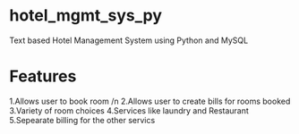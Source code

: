 # hotel_mgmt_sys_py
Text based Hotel Management System using Python and MySQL
# Features
1.Allows user to book room /n
2.Allows user to create bills for rooms booked 
3.Variety of room choices
4.Services like laundry and Restaurant
5.Sepearate billing for the other servics
